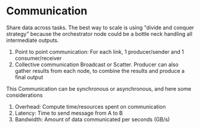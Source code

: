 # Communication

  Share data across tasks. The best way to scale is using "divide and conquer strategy" because the orchestrator node could be a bottle neck handling all intermediate outputs.

  1. Point to point communication:
    For each link, 1 producer/sender and 1 consumer/receiver
  2. Collective communication
    Broadcast or Scatter. Producer can also gather results from each node, to combine the results and produce a final output

  This Communication can be synchronous or asynchronous, and here some considerations

   1. Overhead: Compute time/resources spent on communication
   2. Latency: Time to send message from A to B
   3. Bandwidth: Amount of data communicated per seconds (GB/s)
